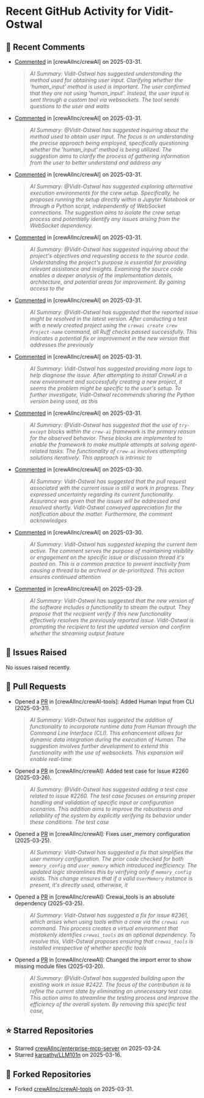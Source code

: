 # Recent GitHub Activity for Vidit-Ostwal

## 💬 Recent Comments
- [Commented](https://github.com/crewAIInc/crewAI/issues/2487#issuecomment-2766352971) in [crewAIInc/crewAI] on 2025-03-31.
  > *AI Summary: Vidit-Ostwal has suggested understanding the method used for obtaining user input. Clarifying whether the 'human_input' method is used is important. The user confirmed that they are not using 'human_input'. Instead, the user input is sent through a custom tool via websockets. The tool sends questions to the user and waits*
- [Commented](https://github.com/crewAIInc/crewAI/issues/2487#issuecomment-2766341623) in [crewAIInc/crewAI] on 2025-03-31.
  > *AI Summary: @Vidit-Ostwal has suggested inquiring about the method used to obtain user input. The focus is on understanding the precise approach being employed, specifically questioning whether the 'human_input' method is being utilized. The suggestion aims to clarify the process of gathering information from the user to better understand and address any*
- [Commented](https://github.com/crewAIInc/crewAI/issues/2487#issuecomment-2766336429) in [crewAIInc/crewAI] on 2025-03-31.
  > *AI Summary: @Vidit-Ostwal has suggested exploring alternative execution environments for the crew setup. Specifically, he proposes running the setup directly within a Jupyter Notebook or through a Python script, independently of WebSocket connections. The suggestion aims to isolate the crew setup process and potentially identify any issues arising from the WebSocket dependency.*
- [Commented](https://github.com/crewAIInc/crewAI/issues/2487#issuecomment-2766310282) in [crewAIInc/crewAI] on 2025-03-31.
  > *AI Summary: @Vidit-Ostwal has suggested inquiring about the project's objectives and requesting access to the source code. Understanding the project's purpose is essential for providing relevant assistance and insights. Examining the source code enables a deeper analysis of the implementation details, architecture, and potential areas for improvement. By gaining access to the*
- [Commented](https://github.com/crewAIInc/crewAI/issues/2227#issuecomment-2766251238) in [crewAIInc/crewAI] on 2025-03-31.
  > *AI Summary: @Vidit-Ostwal has suggested that the reported issue might be resolved in the latest version. After conducting a test with a newly created project using the `crewai create crew Project-name` command, all Ruff checks passed successfully. This indicates a potential fix or improvement in the new version that addresses the previously*
- [Commented](https://github.com/crewAIInc/crewAI/issues/2500#issuecomment-2766186099) in [crewAIInc/crewAI] on 2025-03-31.
  > *AI Summary: Vidit-Ostwal has suggested providing more logs to help diagnose the issue. After attempting to install CrewAI in a new environment and successfully creating a new project, it seems the problem might be specific to the user's setup. To further investigate, Vidit-Ostwal recommends sharing the Python version being used, as this*
- [Commented](https://github.com/crewAIInc/crewAI/issues/2487#issuecomment-2766000094) in [crewAIInc/crewAI] on 2025-03-31.
  > *AI Summary: @Vidit-Ostwal has suggested that the use of `try-except` blocks within the `crew-ai` framework is the primary reason for the observed behavior. These blocks are implemented to enable the framework to make multiple attempts at solving agent-related tasks. The functionality of `crew-ai` involves attempting solutions iteratively. This approach is intrinsic to*
- [Commented](https://github.com/crewAIInc/crewAI/issues/2307#issuecomment-2764720493) in [crewAIInc/crewAI] on 2025-03-30.
  > *AI Summary: Vidit-Ostwal has suggested that the pull request associated with the current issue is still a work in progress. They expressed uncertainty regarding its current functionality. Assurance was given that the issues will be addressed and resolved shortly. Vidit-Ostwal conveyed appreciation for the notification about the matter. Furthermore, the comment acknowledges*
- [Commented](https://github.com/crewAIInc/crewAI/issues/2236#issuecomment-2764532388) in [crewAIInc/crewAI] on 2025-03-30.
  > *AI Summary: Vidit-Ostwal has suggested keeping the current item active. The comment serves the purpose of maintaining visibility or engagement on the specific issue or discussion thread it's posted on. This is a common practice to prevent inactivity from causing a thread to be archived or de-prioritized. This action ensures continued attention*
- [Commented](https://github.com/crewAIInc/crewAI/issues/2206#issuecomment-2763211461) in [crewAIInc/crewAI] on 2025-03-29.
  > *AI Summary: Vidit-Ostwal has suggested that the new version of the software includes a functionality to stream the output. They propose that the recipient verify if this new functionality effectively resolves the previously reported issue. Vidit-Ostwal is prompting the recipient to test the updated version and confirm whether the streaming output feature*

## 🐛 Issues Raised
No issues raised recently.

## 🚀 Pull Requests
- Opened a [PR](https://github.com/crewAIInc/crewAI-tools/pull/251) in [crewAIInc/crewAI-tools]: Added Human Input from CLI (2025-03-31).
  > *AI Summary: Vidit-Ostwal has suggested the addition of functionality to incorporate runtime data from Human through the Command Line Interface (CLI). This enhancement allows for dynamic data integration during the execution of Human. The suggestion involves further development to extend this functionality with the use of websockets. This expansion will enable real-time*
- Opened a [PR](https://github.com/crewAIInc/crewAI/pull/2484) in [crewAIInc/crewAI]: Added test case for Issue #2260 (2025-03-26).
  > *AI Summary: @Vidit-Ostwal has suggested adding a test case related to issue #2260. The test case focuses on ensuring proper handling and validation of specific input or configuration scenarios. This addition aims to improve the robustness and reliability of the system by explicitly verifying its behavior under these conditions. The test case*
- Opened a [PR](https://github.com/crewAIInc/crewAI/pull/2469) in [crewAIInc/crewAI]: Fixes user_memory configuration (2025-03-25).
  > *AI Summary: Vidit-Ostwal has suggested a fix that simplifies the user memory configuration. The prior code checked for both `memory_config` and `user_memory` which introduced inefficiency. The updated logic streamlines this by verifying only if `memory_config` exists. This change ensures that if a valid `UserMemory` instance is present, it's directly used, otherwise, it*
- Opened a [PR](https://github.com/crewAIInc/crewAI/pull/2468) in [crewAIInc/crewAI]: Crewai_tools is an absolute dependency (2025-03-25).
  > *AI Summary: Vidit-Ostwal has suggested a fix for issue #2361, which arises when using tools within a crew via the `crewai run` command. This process creates a virtual environment that mistakenly identifies `crewai_tools` as an optional dependency. To resolve this, Vidit-Ostwal proposes ensuring that `crewai_tools` is installed irrespective of whether specific tools*
- Opened a [PR](https://github.com/crewAIInc/crewAI/pull/2423) in [crewAIInc/crewAI]: Changed the import error to show missing module files (2025-03-20).
  > *AI Summary: @Vidit-Ostwal has suggested building upon the existing work in issue #2422. The focus of the contribution is to refine the current state by eliminating an unnecessary test case. This action aims to streamline the testing process and improve the efficiency of the overall system. By removing this specific test case,*

## ⭐ Starred Repositories
- Starred [crewAIInc/enterprise-mcp-server](https://github.com/crewAIInc/enterprise-mcp-server) on 2025-03-24.
- Starred [karpathy/LLM101n](https://github.com/karpathy/LLM101n) on 2025-03-16.

## 🍴 Forked Repositories
- Forked [crewAIInc/crewAI-tools](https://github.com/Vidit-Ostwal/crewAI-tools) on 2025-03-31.
